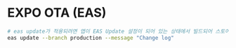 # EXPO OTA (EAS)

```bash
# eas update가 적용되려면 앱이 EAS Update 설정이 되어 있는 상태에서 빌드되어 스토어에 등록된 버전이어야 함.
eas update --branch production --message "Change log"
```

